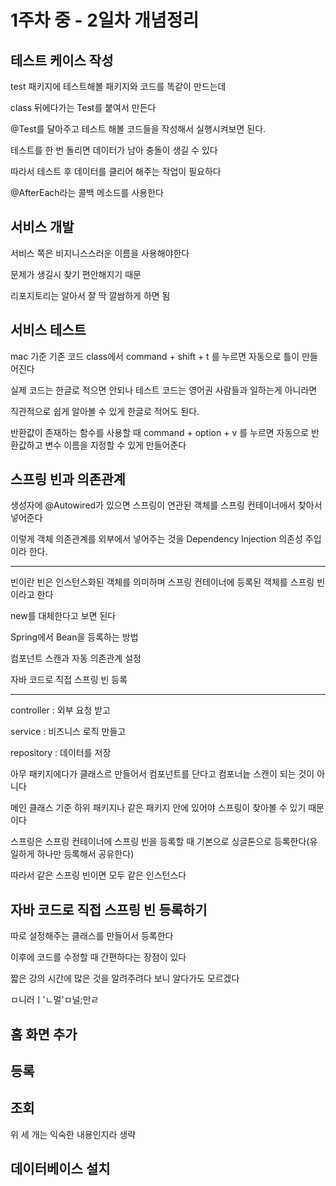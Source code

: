 # 1주차 중 - 2일차 개념정리

<div class="섹션4">

## 테스트 케이스 작성

test 패키지에 테스트해볼 패키지와 코드를 똑같이 만드는데

class 뒤에다가는 Test를 붙여서 만든다

@Test를 달아주고 테스트 해볼 코드들을 작성해서 실행시켜보면 된다.

테스트를 한 번 돌리면 데이터가 남아 충돌이 생길 수 있다

따라서 테스트 후 데이터를 클리어 해주는 작업이 필요하다

@AfterEach라는 콜백 메소드를 사용한다

## 서비스 개발  

서비스 쪽은 비지니스스러운 이름을 사용해야한다

문제가 생길시 찾기 편안해지기 때문 

리포지토리는 알아서 잘 딱 깔쌈하게 하면 됨

## 서비스 테스트 

mac 기준 기존 코드 class에서 command + shift + t 를 누르면 자동으로 틀이 만들어진다 

실제 코드는 한글로 적으면 안되나 테스트 코드는 영어권 사람들과 일하는게 아니라면 

직관적으로 쉽게 알아볼 수 있게 한글로 적어도 된다.

반환값이 존재하는 함수를 사용할 때 command + option + v 를 누르면 자동으로 반환값하고 변수 이름을 지정할 수 있게 만들어준다 

</div>

<div class="섹션5">

## 스프링 빈과 의존관계 

생성자에 @Autowired가 있으면 스프링이 연관된 객체를 스프링 컨테이너에서 찾아서 넣어준다

이렇게  객체 의존관계를 외부에서 넣어주는 것을 Dependency Injection 의존성 주입이라 한다.

---
빈이란 빈은 인스턴스화된 객체를 의미하며 스프링 컨테이너에 등록된 객체를 스프링 빈이라고 한다

new를 대체한다고 보면 된다

Spring에서 Bean을 등록하는 방법

컴포넌트 스캔과 자동 의존관계 설정

자바 코드로 직접 스프링 빈 등록

---

controller : 외부 요청 받고

service : 비즈니스 로직 만들고

repository : 데이터를 저장


아무 패키지에다가 클래스르 만들어서 컴포넌트를 단다고 컴포너늩 스캔이 되는 것이 아니다

메인 클래스 기준 하위 패키지나 같은 패키지 안에 있어야 스프링이 찾아볼 수 있기 때문이다

스프링은 스프링 컨테이너에 스프링 빈을 등록할 때 기본으로 싱글톤으로 등록한다(유일하게 하나만 등록해서 공유한다) 

따라서 같은 스프링 빈이면 모두 같은 인스턴스다

## 자바 코드로 직접 스프링 빈 등록하기 
 
따로 설정해주는 클래스를 만들어서 등록한다

이후에 코드를 수정할 때 간편하다는 장점이 있다

짧은 강의 시간에 많은 것을 알려주려다 보니 알다가도 모르겠다 

ㅁ니러ㅣ'ㄴ멀'ㅁ널;만ㄹ

</div>

<div class="섹션6">

## 홈 화면 추가

## 등록

## 조회

위 세 개는 익숙한 내용인지라 생략 

</div>

<div class="섹션7">

## 데이터베이스 설치 

</div>